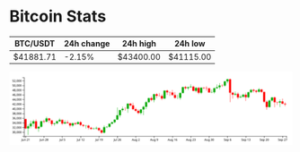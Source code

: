 # Bitcoin Stats

BTC/USDT|24h change|24h high|24h low|
|---|---|---|---|
|$41881.71|-2.15%|$43400.00|$41115.00|

<img src="./chart.svg">
